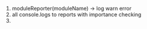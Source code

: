 ﻿1) moduleReporter(moduleName) -> log warn error 
2) all console.logs to reports with importance checking
3) 